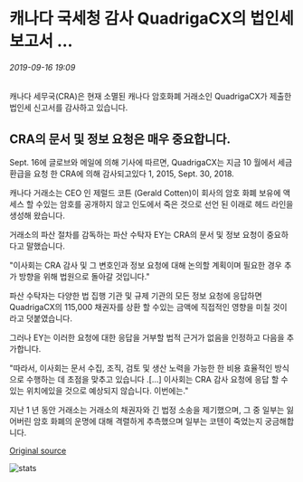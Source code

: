 # 캐나다 국세청 감사 QuadrigaCX의 법인세 보고서 ...

###### 2019-09-16 19:09

캐나다 세무국(CRA)은 현재 소멸된 캐나다 암호화폐 거래소인 QuadrigaCX가 제출한 법인세 신고서를 감사하고 있습니다.

## CRA의 문서 및 정보 요청은 매우 중요합니다.

Sept. 16에 글로브와 메일에 의해 기사에 따르면, QuadrigaCX는 지금 10 월에서 세금 환급을 요청 한 CRA에 의해 감사되고있다 1, 2015, Sept. 30, 2018.

캐나다 거래소는 CEO 인 제럴드 코튼 (Gerald Cotten)이 회사의 암호 화폐 보유에 액세스 할 수있는 암호를 공개하지 않고 인도에서 죽은 것으로 선언 된 이래로 헤드 라인을 생성해 왔습니다.

거래소의 파산 절차를 감독하는 파산 수탁자 EY는 CRA의 문서 및 정보 요청이 중요하다고 말했습니다.

"이사회는 CRA 감사 및 그 변호인과 정보 요청에 대해 논의할 계획이며 필요한 경우 추가 방향을 위해 법원으로 돌아갈 것입니다."

파산 수탁자는 다양한 법 집행 기관 및 규제 기관의 모든 정보 요청에 응답하면 QuadrigaCX의 115,000 채권자를 상환 할 수있는 금액에 직접적인 영향을 미칠 것이라고 덧붙였습니다.

그러나 EY는 이러한 요청에 대한 응답을 거부할 법적 근거가 없음을 인정하고 다음을 추가합니다.

"따라서, 이사회는 문서 수집, 조직, 검토 및 생산 노력을 가능한 한 비용 효율적인 방식으로 수행하는 데 초점을 맞추고 있습니다 .[...\] 이사회는 CRA 감사 요청에 응답 할 수있는 위치에있을 것으로 예상되지 않습니다. 이번에는."

지난 1 년 동안 거래소는 거래소의 채권자와 긴 법정 소송을 제기했으며, 그 중 일부는 잃어버린 암호 화폐의 운명에 대해 격렬하게 추측했으며 일부는 코텐이 죽었는지 궁금해합니다.

[Original source](https://cointelegraph.com/news/canada-revenue-agency-audits-quadrigacxs-corporate-tax-returns)

![stats](https://c.statcounter.com/11760860/0/a89fa40b/1/ "stats")